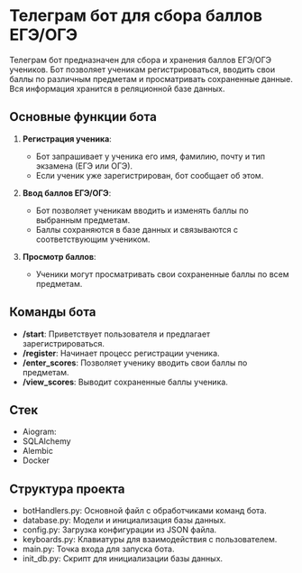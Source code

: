 ﻿# Телеграм бот для сбора баллов ЕГЭ/ОГЭ
Телеграм бот предназначен для сбора и хранения баллов ЕГЭ/ОГЭ учеников. Бот позволяет ученикам регистрироваться, вводить свои баллы по различным предметам и просматривать сохраненные данные. Вся информация хранится в реляционной базе данных.

## Основные функции бота
1. **Регистрация ученика**:
   - Бот запрашивает у ученика его имя, фамилию, почту и тип экзамена (ЕГЭ или ОГЭ).
   - Если ученик уже зарегистрирован, бот сообщает об этом.

2. **Ввод баллов ЕГЭ/ОГЭ**:
   - Бот позволяет ученикам вводить и изменять баллы по выбранным предметам.
   - Баллы сохраняются в базе данных и связываются с соответствующим учеником.

3. **Просмотр баллов**:
   - Ученики могут просматривать свои сохраненные баллы по всем предметам.
  
## Команды бота
- **/start**: Приветствует пользователя и предлагает зарегистрироваться.
- **/register**: Начинает процесс регистрации ученика.
- **/enter_scores**: Позволяет ученику вводить свои баллы по предметам.
- **/view_scores**: Выводит сохраненные баллы ученика.

## Стек
- Aiogram:
- SQLAlchemy
- Alembic
- Docker

## Структура проекта
- botHandlers.py: Основной файл с обработчиками команд бота.
- database.py: Модели и инициализация базы данных.
- config.py: Загрузка конфигурации из JSON файла.
- keyboards.py: Клавиатуры для взаимодействия с пользователем.
- main.py: Точка входа для запуска бота.
- init_db.py: Скрипт для инициализации базы данных.
